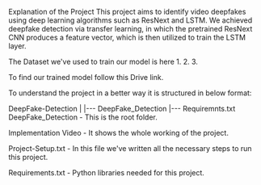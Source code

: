 Explanation of the Project
This project aims to identify video deepfakes using deep learning algorithms such as ResNext and LSTM. We achieved deepfake detection via transfer learning, in which the pretrained ResNext CNN produces a feature vector, which is then utilized to train the LSTM layer. 

The Dataset we've used to train our model is here
1.
2.
3.

To find our trained model follow this Drive link.

To understand the project in a better way it is structured in below format:

DeepFake-Detection
    |
    |--- DeepFake_Detection
    |--- Requiremnts.txt
DeepFake_Detection - This is the root folder.

Implementation Video - It shows the whole working of the project.

Project-Setup.txt - In this file we've written all the necessary steps to run this project.

Requirements.txt - Python libraries needed for this project.
